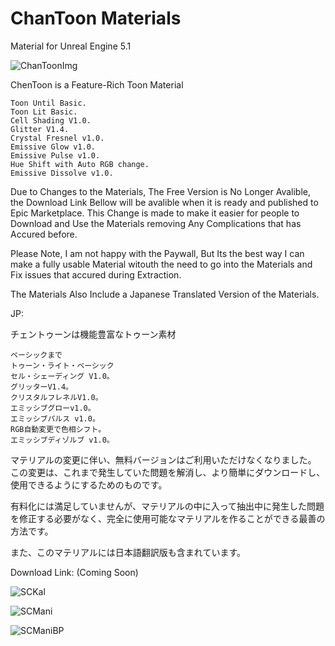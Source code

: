 # ChanToon Materials
Material for Unreal Engine 5.1

![ChanToonImg](https://github.com/SovietClyde/SovietChan-Shader_1.6/assets/76999177/28785fbd-91c2-4db5-b519-a3dd79be6ad7)

ChenToon is a Feature-Rich Toon Material

    Toon Until Basic.
    Toon Lit Basic.
    Cell Shading V1.0.
    Glitter V1.4.
    Crystal Fresnel v1.0.
    Emissive Glow v1.0.
    Emissive Pulse v1.0.
    Hue Shift with Auto RGB change.
    Emissive Dissolve v1.0.
    
   
   Due to Changes to the Materials, The Free Version is No Longer Avalible, the Download Link Bellow will be avalible when it is ready and published to Epic Marketplace.
   This Change is made to make it easier for people to Download and Use the Materials removing Any Complications that has Accured before.

   Please Note, I am not happy with the Paywall, But Its the best way I can make a fully usable Material witouth the need to go into the Materials and Fix issues that accured during Extraction.

   The Materials Also Include a Japanese Translated Version of the Materials.
   
   JP:
   
   チェントゥーンは機能豊富なトゥーン素材

    ベーシックまで
    トゥーン・ライト・ベーシック
    セル・シェーディング V1.0。
    グリッターV1.4。
    クリスタルフレネルV1.0。
    エミッシブグローv1.0。
    エミッシブパルス v1.0。
    RGB自動変更で色相シフト。
    エミッシブディゾルブ v1.0。
    
   
   マテリアルの変更に伴い、無料バージョンはご利用いただけなくなりました。
   この変更は、これまで発生していた問題を解消し、より簡単にダウンロードし、使用できるようにするためのものです。

   有料化には満足していませんが、マテリアルの中に入って抽出中に発生した問題を修正する必要がなく、完全に使用可能なマテリアルを作ることができる最善の方法です。

   また、このマテリアルには日本語翻訳版も含まれています。
   
   Download Link: (Coming Soon)   


![SCKal](https://cdn1.epicgames.com/ue/product/Screenshot/charshowcase-1920x1080-ab2c52886ca6417da915842f879ca129.png)

![SCMani](https://cdn1.epicgames.com/ue/product/Screenshot/multilang-1920x1080-5683c93252a9668732324525233f31a4.png)

![SCManiBP](https://cdn1.epicgames.com/ue/product/Screenshot/maniexample-1920x1080-d5e1bb6d2eb5a1e68a200aa1af04ed7f.png)

